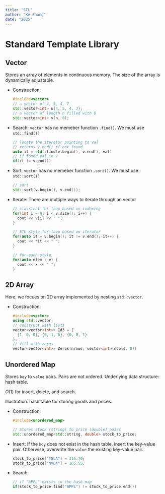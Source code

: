 ```yaml
---
title: "STL"
author: "Ke Zhang"
date: "2025"
---
```


# Standard Template Library

## Vector

Stores an array of elements in continuous memory. The size of the array is dynamically adjustable.

* Construction:
  ```c++
  #include<vector>
  // a vector of 4, 5, 4, 7
  std::vector<int> u{4, 5, 4, 7};
  // a vector of length n filled with 0
  std::vector<int> v(n, 0);
  ```
* Search: `vector` has no memeber function `.find()`. We must use `std::find()`!
  ```c++
  // locate the iterator pointing to val
  // returns v.end() if not found
  auto it = std::find(v.begin(), v.end(), val)
  // if found val in v
  if(it != v.end())
  ```
* Sort: `vector` has no memeber function `.sort()`. We must use `std::sort()`!
  ```c++
  // sort 
  std::sort(v.begin(), v.end());
  ```
* Iterate: There are multiple ways to iterate through an vector
  ```c++
  // classical for-loop based on indexing
  for(int i = 0; i < v.size(); i++) {
    cout << v[i] << " ";
  }

  // STL style for-loop based on iterator
  for(auto it = v.begin(); it != v.end(); it++) {
    cout << *it << " ";
  }

  // for-each style
  for(auto elem : v) {
    cout << x << " ";
  }
  ```

## 2D Array

Here, we focues on 2D array implemented by nesting `std::vector`.

* Construction:
  ```c++
  #include<vector>
  using std::vector;
  // construct with lists
  vector<vector<int>> Id3 = {
    {1, 0, 0}, {0, 1, 0}, {0, 0, 1}
  };
  // fill with zeros
  vector<vector<int>> Zeros(nrows, vector<int>(ncols, 0))
  ```

## Unordered Map

Stores `key` to `value` pairs. Pairs are not ordered. Underlying data structure: hash table.

$O(1)$ for insert, delete, and search.

Illustration: hash table for storing goods and prices.

* Construction:
  ```c++
  #include<unordered_map>

  // Stores stock (string) to price (double) pairs
  std::unordered_map<std::string, double> stock_to_price;
  ```

* Insert: If the `key` does not exist in the hash table, insert the key-value pair. Otherwise, overwrite the `value` the existing key-value pair.
  ```c++
  stock_to_price["TSLA"] = 316.70;
  stock_to_price["NVDA"] = 165.55;
  ```

* Search:
  ```c++
  // if "APPL" exists in the hash map
  if(stock_to_price.find("APPL") != stock_to_price.end())
  ```
